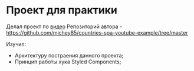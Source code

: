 # Проект для практики
Делал проект по [видео](https://www.youtube.com/watch?v=qVKGzyl0APQ)
Репозиторий автора - https://github.com/michey85/countries-spa-youtube-example/tree/master

Изучил:
- Архитектуру постраения данного проекта;
- Принцип работы хука Styled Components;